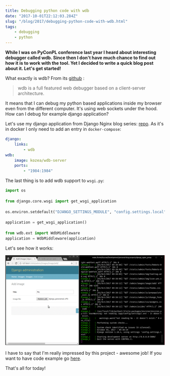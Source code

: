 ```yaml
---
title: Debugging python code with wdb
date: "2017-10-01T22:12:03.284Z"
slug: "/blog/2017/debugging-python-code-with-wdb.html"
tags:
    - debugging
    - python
---
```


**While I was on PyConPL conference last year I heard about interesting
debugger called wdb. Since then I don't have much chance to find out how
it is to work with the tool. Yet I decided to write a quick blog post
about it. Let's get started!**

What exactly is wdb? From its [github](https://github.com/Kozea/wdb) :

> wdb is a full featured web debugger based on a client-server
> architecture.

It means that I can debug my python based applications inside my browser
even from the different computer. It's using web sockets under the
hood. How can I debug for example django application?

Let's use my django application from Django Nginx blog series:
[repo](https://github.com/krzysztofzuraw/personal-blog-projects/tree/master/django_nginx_proxy).
As it's in docker I only need to add an entry in `docker-compose`:

```yaml
django:
    links:
        - wdb
wdb:
    image: kozea/wdb-server
    ports:
        - "1984:1984"
```

The last thing is to add wdb support to `wsgi.py`:

```python
import os

from django.core.wsgi import get_wsgi_application

os.environ.setdefault("DJANGO_SETTINGS_MODULE", "config.settings.local")

application = get_wsgi_application()

from wdb.ext import WdbMiddleware
application = WdbMiddleware(application)
```

Let's see how it works:

![How wdb works](./wdb.gif)

I have to say that I'm really impressed by this project - awesome job!
If you want to have code example go
[here](https://github.com/krzysztofzuraw/personal-blog-projects/tree/master/django_nginx_proxy).

That's all for today!

